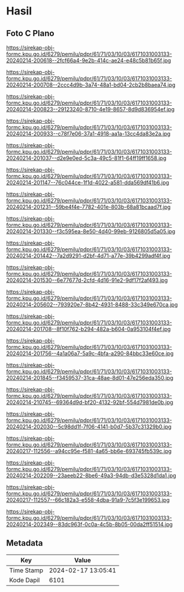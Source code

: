 # Hasil

## Foto C Plano

https://sirekap-obj-formc.kpu.go.id/6279/pemilu/pdpr/61/71/03/10/03/6171031003133-20240214-200618--2fcf66a4-9e2b-414c-ae24-e48c5b81b65f.jpg

https://sirekap-obj-formc.kpu.go.id/6279/pemilu/pdpr/61/71/03/10/03/6171031003133-20240214-200708--2ccc4d9b-3a74-48a1-bd04-2cb2b8baea74.jpg

https://sirekap-obj-formc.kpu.go.id/6279/pemilu/pdpr/61/71/03/10/03/6171031003133-20240214-200823--29123240-8710-4e19-8657-8d9d836954ef.jpg

https://sirekap-obj-formc.kpu.go.id/6279/pemilu/pdpr/61/71/03/10/03/6171031003133-20240214-200933--c78f7e06-37a1-4918-aa1a-13cc4da83e2a.jpg

https://sirekap-obj-formc.kpu.go.id/6279/pemilu/pdpr/61/71/03/10/03/6171031003133-20240214-201037--d2e9e0ed-5c3a-49c5-81f1-64ff19ff1658.jpg

https://sirekap-obj-formc.kpu.go.id/6279/pemilu/pdpr/61/71/03/10/03/6171031003133-20240214-201147--76c044ce-1f1d-4022-a581-dda569df41b6.jpg

https://sirekap-obj-formc.kpu.go.id/6279/pemilu/pdpr/61/71/03/10/03/6171031003133-20240214-201231--59be4f4e-7782-401e-803b-68a81bcaad7f.jpg

https://sirekap-obj-formc.kpu.go.id/6279/pemilu/pdpr/61/71/03/10/03/6171031003133-20240214-201330--f3c595ea-8e50-4d40-99eb-9126805d5a05.jpg

https://sirekap-obj-formc.kpu.go.id/6279/pemilu/pdpr/61/71/03/10/03/6171031003133-20240214-201442--7a2d9291-d2bf-4d71-a77e-39b4299adf4f.jpg

https://sirekap-obj-formc.kpu.go.id/6279/pemilu/pdpr/61/71/03/10/03/6171031003133-20240214-201530--6e77677d-2cfd-4d16-91e2-9df17f2af493.jpg

https://sirekap-obj-formc.kpu.go.id/6279/pemilu/pdpr/61/71/03/10/03/6171031003133-20240214-205602--793920e7-8b42-4931-8488-33c349e670ca.jpg

https://sirekap-obj-formc.kpu.go.id/6279/pemilu/pdpr/61/71/03/10/03/6171031003133-20240214-201708--8f10f762-b294-482a-b604-0a953104f4ef.jpg

https://sirekap-obj-formc.kpu.go.id/6279/pemilu/pdpr/61/71/03/10/03/6171031003133-20240214-201756--4a1a06a7-5a9c-4bfa-a290-84bbc33e60ce.jpg

https://sirekap-obj-formc.kpu.go.id/6279/pemilu/pdpr/61/71/03/10/03/6171031003133-20240214-201845--f3459537-31ca-48ae-8d01-47e256eda350.jpg

https://sirekap-obj-formc.kpu.go.id/6279/pemilu/pdpr/61/71/03/10/03/6171031003133-20240214-210745--69364d9d-bf20-4132-92bf-554d7981de0b.jpg

https://sirekap-obj-formc.kpu.go.id/6279/pemilu/pdpr/61/71/03/10/03/6171031003133-20240214-202030--5c98dd1f-7f06-4141-b0d7-5b37c31329b0.jpg

https://sirekap-obj-formc.kpu.go.id/6279/pemilu/pdpr/61/71/03/10/03/6171031003133-20240217-112556--a94cc95e-f581-4a65-bb6e-693745fb539c.jpg

https://sirekap-obj-formc.kpu.go.id/6279/pemilu/pdpr/61/71/03/10/03/6171031003133-20240214-202209--23aeeb22-8be6-49a3-94db-d3e5328d1da1.jpg

https://sirekap-obj-formc.kpu.go.id/6279/pemilu/pdpr/61/71/03/10/03/6171031003133-20240217-112557--66c182a3-e558-4dba-91a9-7c5f3e199653.jpg

https://sirekap-obj-formc.kpu.go.id/6279/pemilu/pdpr/61/71/03/10/03/6171031003133-20240214-202349--83dc963f-0c0a-4c5b-8b05-00da2ff51514.jpg


## Metadata

| Key        | Value               |
| ---------- | ------------------- |
| Time Stamp | 2024-02-17 13:05:41 |
| Kode Dapil | 6101                |




